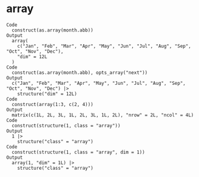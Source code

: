 # array

    Code
      construct(as.array(month.abb))
    Output
      array(
        c("Jan", "Feb", "Mar", "Apr", "May", "Jun", "Jul", "Aug", "Sep", "Oct", "Nov", "Dec"),
        "dim" = 12L
      )
    Code
      construct(as.array(month.abb), opts_array("next"))
    Output
      c("Jan", "Feb", "Mar", "Apr", "May", "Jun", "Jul", "Aug", "Sep", "Oct", "Nov", "Dec") |>
        structure("dim" = 12L)
    Code
      construct(array(1:3, c(2, 4)))
    Output
      matrix(c(1L, 2L, 3L, 1L, 2L, 3L, 1L, 2L), "nrow" = 2L, "ncol" = 4L)
    Code
      construct(structure(1, class = "array"))
    Output
      1 |>
        structure("class" = "array")
    Code
      construct(structure(1, class = "array", dim = 1))
    Output
      array(1, "dim" = 1L) |>
        structure("class" = "array")

